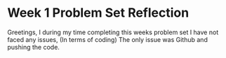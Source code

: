 # Week 1 Problem Set Reflection

Greetings, I during my time completing this weeks problem set I have not faced any issues, (In terms of coding)
The only issue was Github and pushing the code.
